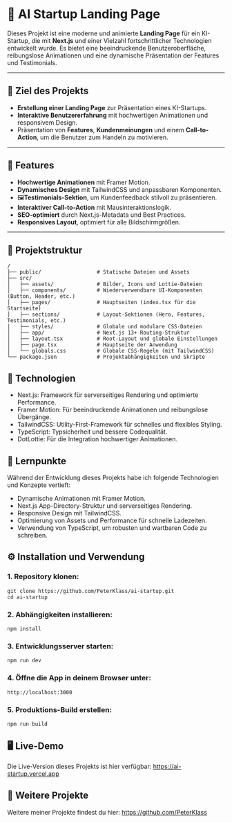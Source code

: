 # 🤖 AI Startup Landing Page

Dieses Projekt ist eine moderne und animierte **Landing Page** für ein KI-Startup, die mit **Next.js** und einer Vielzahl fortschrittlicher Technologien entwickelt wurde. Es bietet eine beeindruckende Benutzeroberfläche, reibungslose Animationen und eine dynamische Präsentation der Features und Testimonials.

---

## 🎯 Ziel des Projekts
- **Erstellung einer Landing Page** zur Präsentation eines KI-Startups.
- **Interaktive Benutzererfahrung** mit hochwertigen Animationen und responsivem Design.
- Präsentation von **Features**, **Kundenmeinungen** und einem **Call-to-Action**, um die Benutzer zum Handeln zu motivieren.

---

## 🌟 Features
- **Hochwertige Animationen** mit Framer Motion.
- **Dynamisches Design** mit TailwindCSS und anpassbaren Komponenten.
- 🖼**Testimonials-Sektion**, um Kundenfeedback stilvoll zu präsentieren.
- **Interaktiver Call-to-Action** mit Mausinteraktionslogik.
- **SEO-optimiert** durch Next.js-Metadata und Best Practices.
- **Responsives Layout**, optimiert für alle Bildschirmgrößen.

---

## 📂 Projektstruktur
```
/
├── public/                  # Statische Dateien und Assets
├── src/
│   ├── assets/              # Bilder, Icons und Lottie-Dateien
│   ├── components/          # Wiederverwendbare UI-Komponenten (Button, Header, etc.)
│   ├── pages/               # Hauptseiten (index.tsx für die Startseite)
│   ├── sections/            # Layout-Sektionen (Hero, Features, Testimonials, etc.)
│   ├── styles/              # Globale und modulare CSS-Dateien
│   ├── app/                 # Next.js 13+ Routing-Struktur
│   ├── layout.tsx           # Root-Layout und globale Einstellungen
│   ├── page.tsx             # Hauptseite der Anwendung
│   └── globals.css          # Globale CSS-Regeln (mit TailwindCSS)
└── package.json             # Projektabhängigkeiten und Skripte
```

## 🚀 Technologien
- Next.js: Framework für serverseitiges Rendering und optimierte Performance.
- Framer Motion: Für beeindruckende Animationen und reibungslose Übergänge.
- TailwindCSS: Utility-First-Framework für schnelles und flexibles Styling.
- TypeScript: Typsicherheit und bessere Codequalität.
- DotLottie: Für die Integration hochwertiger Animationen.

## 📝 Lernpunkte
Während der Entwicklung dieses Projekts habe ich folgende Technologien und Konzepte vertieft:

- Dynamische Animationen mit Framer Motion.
- Next.js App-Directory-Struktur und serverseitiges Rendering.
- Responsive Design mit TailwindCSS.
- Optimierung von Assets und Performance für schnelle Ladezeiten.
- Verwendung von TypeScript, um robusten und wartbaren Code zu schreiben.

## ⚙️ Installation und Verwendung
### 1. Repository klonen:
```
git clone https://github.com/PeterKlass/ai-startup.git
cd ai-startup
```

### 2. Abhängigkeiten installieren:
```
npm install
```

### 3. Entwicklungsserver starten:
```
npm run dev
```

### 4. Öffne die App in deinem Browser unter:
```
http://localhost:3000
```

### 5. Produktions-Build erstellen:
```
npm run build
```

## 🖥️ Live-Demo
Die Live-Version dieses Projekts ist hier verfügbar:
https://ai-startup.vercel.app

## 🔗 Weitere Projekte
Weitere meiner Projekte findest du hier:
https://github.com/PeterKlass

